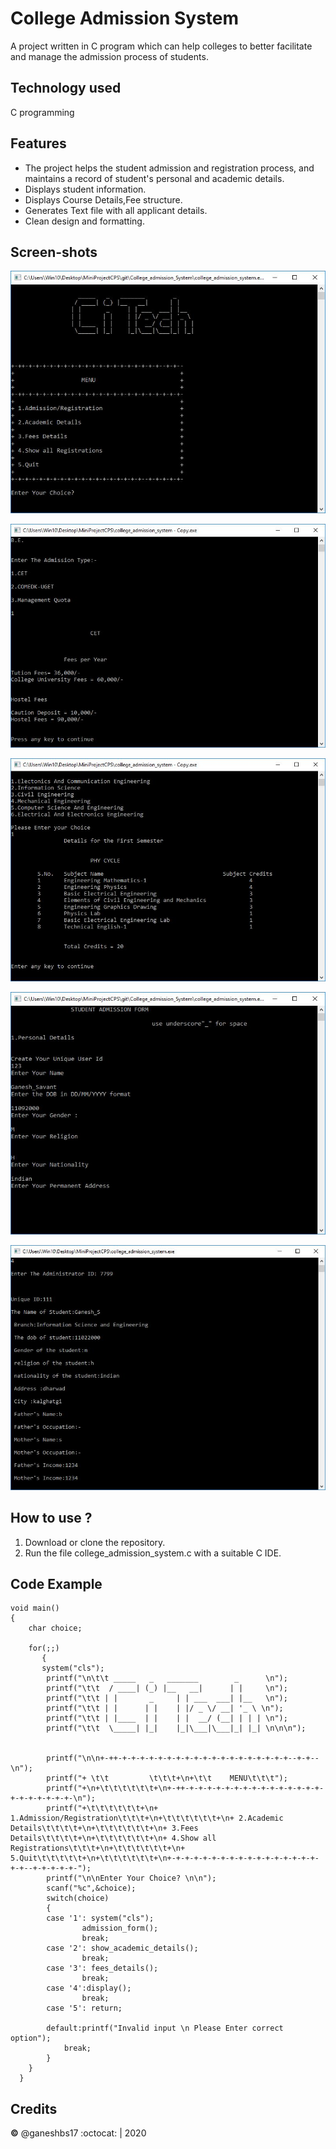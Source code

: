 ﻿# College Admission System

A project written in C program which can help colleges to better facilitate and manage the admission process of students.

## Technology used
 C programming 
 
## Features
- The project helps the student admission and registration process, and maintains a record of student's personal and academic details.
- Displays student information.
- Displays Course Details,Fee structure.
- Generates Text file with all applicant details. 
- Clean design and formatting.

## Screen-shots
  ![Home](/ScreenShots/home.jpg)

  ![Fee Details](/ScreenShots/fee.jpg)

  ![Academic Details](/ScreenShots/acadet.jpg)

  ![Admission form](/ScreenShots/form.jpg)

  ![Student Details](/ScreenShots/sudet.jpg)

## How to use ?
1. Download or clone the repository.
2. Run the file college_admission_system.c with a suitable C IDE.


## Code Example
```
void main()
{
    char choice;
    
   	for(;;) 
	   {
	   system("cls");
		printf("\n\t\t _____   _   _______        _      \n");
		printf("\t\t  / ____| (_) |__   __|      | |     \n");
		printf("\t\t | |       _     | | ___  ___| |__   \n");
		printf("\t\t | |      | |    | |/ _ \/ __| '_ \ \n");
		printf("\t\t | |____  | |    | |  __/ (__| | | | \n");
		printf("\t\t  \_____| |_|    |_|\___|\___|_| |_| \n\n\n");
		
		
        printf("\n\n+-++-+-+-+-+-+-+-+-+-+-+-+-+-+-+-+-+-+-+-+--+-+--\n");
        printf("+ \t\t         \t\t\t+\n+\t\t    MENU\t\t\t");
        printf("+\n+\t\t\t\t\t\t+\n+-++-+-+-+-+-+-+-+-+-+-+-+-+-+-+-+-+-+-+-+-+-+-+-\n");
        printf("+\t\t\t\t\t\t+\n+ 1.Admission/Registration\t\t\t+\n+\t\t\t\t\t\t+\n+ 2.Academic Details\t\t\t\t+\n+\t\t\t\t\t\t+\n+ 3.Fees Details\t\t\t\t+\n+\t\t\t\t\t\t+\n+ 4.Show all Registrations\t\t\t+\n+\t\t\t\t\t\t+\n+ 5.Quit\t\t\t\t\t+\n+\t\t\t\t\t\t+\n+-+-+-+-+-+-+-+-+-+-+-+-+-+-+-+-+-+-+--+-+-+-+-+-");
        printf("\n\nEnter Your Choice? \n\n");
        scanf("%c",&choice);
        switch(choice) 
		{
        case '1': system("cls");
                admission_form();
                break;
        case '2': show_academic_details();
                break;
        case '3': fees_details();
                break;
        case '4':display(); 
                break;
        case '5': return;
            
        default:printf("Invalid input \n Please Enter correct option");
			break;
        }
    }
  }

```

## Credits
**©** @ganeshbs17 :octocat: | 2020







